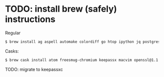 # TODO: install brew (safely) instructions

Regular
```bash
$ brew install ag aspell automake colordiff go htop ipython jq postgresql ruby sqlite tree vim
```

Casks:
```bash
$ brew cask install atom freesmug-chromium keepassx macvim openssl@1.1 postgres soundflower soundflowerbed transmission tunnelblick virtualbox visual-studio-code vlc
```
TODO: migrate to keepassxc
